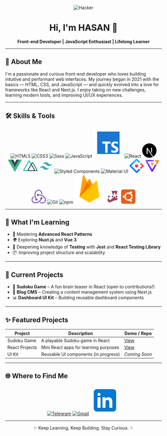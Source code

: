 <p align="center">
  <img src="images/hero.svg" width="300px" alt="Hacker" aria-hidden="true" />
</p>

<h1 align="center">Hi, I'm HASAN 👋</h1>
<p align="center"><strong>Front-end Developer | JavaScript Enthusiast | Lifelong Learner</strong></p>

---

## 🚀 About Me

I'm a passionate and curious front-end developer who loves building intuitive and performant web interfaces. My journey began in 2021 with the basics — HTML, CSS, and JavaScript — and quickly evolved into a love for frameworks like React and Next.js. I enjoy taking on new challenges, learning modern tools, and improving UI/UX experiences.

---

## 🛠️ Skills & Tools

<p align="center">
  <img src="images/html.svg" alt="HTML5" title="HTML5" />
  <img src="images/css.svg" alt="CSS3" title="CSS3" />
  <img src="images/sass.svg" alt="Sass" title="Sass" />
  <img src="images/js.svg" alt="JavaScript" title="JavaScript" />
  <img src="images/typescript.svg" alt="TypeScript" title="TypeScript" />
  <img src="images/react.svg" alt="React" title="React" />
  <img src="images/next.svg" alt="Next.js" title="Next.js" width="46" height="46" />
  <img src="images/vue.svg" alt="Vue.js" title="Vue.js"  width="46" height="46"/>
  <img src="images/nuxt.svg" alt="Nuxt.js" title="Nuxt.js"  width="46" height="46"/>
  <img src="images/tailwind.svg" alt="Tailwind CSS" title="Tailwind CSS"  width="46" height="46"/>
  <img src="images/styled.svg" alt="Styled Components" title="Styled Components" />
  <img src="images/mui.svg" alt="Material UI" title="Material UI" />
  <img src="images/ant.svg" alt="Ant Design" title="Ant Design" width="46" height="46" />
  <img src="images/antv.png" alt="AntV" title="AntV" width="46" height="46" />
  <img src="images/redux.svg" alt="Redux" title="Redux" width="46" height="46"/>
  <img src="images/git.svg" alt="Git" title="Git" />
  <img src="images/npm.svg" alt="npm" title="npm" />
  <img src="images/firebase.svg" alt="Firebase" title="Firebase" />
  <img src="images/jest.svg" alt="Jest" title="Jest"  width="46" height="46"/>
   <img src="images/ubuntu.svg" alt="ubuntu" title="ubuntu"  width="46" height="46"/>
</p>

---

## 🧠 What I'm Learning

- 🧩 Mastering **Advanced React Patterns**
- 🌍 Exploring **Nuxt.js** and **Vue 3**
- 🔧 Deepening knowledge of **Testing** with **Jest** and **React Testing Library**
- 📦 Improving project structure and scalability

---

## 🔭 Current Projects

- 🧠 **Sudoku Game** – A fun brain teaser in React (open to contributions!)
- 📰 **Blog CMS** – Creating a content management system using Next.js
- 📊 **Dashboard UI Kit** – Building reusable dashboard components

---

## ✨ Featured Projects

| Project        | Description                           | Demo / Repo                              |
|----------------|---------------------------------------|------------------------------------------|
| Sudoku Game    | A playable Sudoku game in React       | [View](https://your-sudoku-link.com)     |
| React Projects | Mini React apps for learning purposes | [View](https://aall-react-projects.netlify.app/) |
| UI Kit         | Reusable UI components (in progress)  | _Coming Soon_                            |

---


## 🌐 Where to Find Me

<p align="center">
  <a href="https://t.me/A_SED_HASAN"><img src="images/telegram.svg" alt="Telegram" title="Telegram" /></a>
  <a href="mailto:aghaei.dev@gmail.com"><img src="images/gmail.svg" alt="Gmail" title="Email Me" /></a>
  <a href="www.linkedin.com/in/Aghaei-Devv"><img src="images/linkedin.svg" alt="Linkedin" title="Linkedin" /></a>
</p>

---

<p align="center">✨ Keep Learning. Keep Building. Stay Curious. ✨</p>

